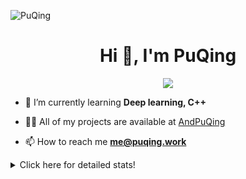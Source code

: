 ![PuQing](https://user-images.githubusercontent.com/27223114/171565019-9a56fae6-b08b-421f-99db-7e830da42371.png)

<h1 align="center">Hi 👋, I'm PuQing</h1>

<p align="center">
  <img src="https://github-widgetbox.vercel.app/api/profile?username=AndPuQing&data=followers,repositories,stars,commits"/>
</p>

- 🌱 I’m currently learning **Deep learning, C++**

- 👨‍💻 All of my projects are available at [AndPuQing](https://github.com/AndPuQing)

- 📫 How to reach me **me@puqing.work**

<details>
<summary>Click here for detailed stats!</summary>

<!--START_SECTION:waka-->
**I'm a Night 🦉** 

```text
🌞 Morning    35 commits     ██░░░░░░░░░░░░░░░░░░░░░░░   10.32% 
🌆 Daytime    124 commits    █████████░░░░░░░░░░░░░░░░   36.58% 
🌃 Evening    118 commits    ████████░░░░░░░░░░░░░░░░░   34.81% 
🌙 Night      62 commits     ████░░░░░░░░░░░░░░░░░░░░░   18.29%

```


📊 **This Week I Spent My Time On** 

```text
💬 Programming Languages: 
Jupyter Notebook         14 hrs 55 mins      ██████████████░░░░░░░░░░░   59.4% 
Python                   8 hrs 47 mins       ████████░░░░░░░░░░░░░░░░░   34.98% 
JavaScript               1 hr 16 mins        █░░░░░░░░░░░░░░░░░░░░░░░░   5.08% 
GitIgnore file           3 mins              ░░░░░░░░░░░░░░░░░░░░░░░░░   0.21% 
Other                    2 mins              ░░░░░░░░░░░░░░░░░░░░░░░░░   0.17%

🔥 Editors: 
VS Code                  22 hrs 29 mins      ██████████████████████░░░   89.52% 
DataSpell                1 hr 37 mins        █░░░░░░░░░░░░░░░░░░░░░░░░   6.5% 
PyCharm                  1 hr                █░░░░░░░░░░░░░░░░░░░░░░░░   3.99%

💻 Operating System: 
Windows                  17 hrs 1 min        █████████████████░░░░░░░░   67.77% 
Linux                    8 hrs 5 mins        ████████░░░░░░░░░░░░░░░░░   32.23%

```


<!--END_SECTION:waka-->
</details>
